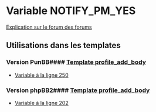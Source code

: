 # Variable NOTIFY_PM_YES
[Explication sur le forum des forums](http://forum.forumactif.com/t294113-listing-des-variables#NOTIFY_PM_YES)
## Utilisations dans les templates
### Version PunBB#### [Template profile_add_body](punbb/profile_add_body.md)
* [Variable à la ligne 250](../punbb/profile_add_body.tpl#L250)
### Version phpBB2#### [Template profile_add_body](subsilver/profile_add_body.md)
* [Variable à la ligne 202](../subsilver/profile_add_body.tpl#L202)